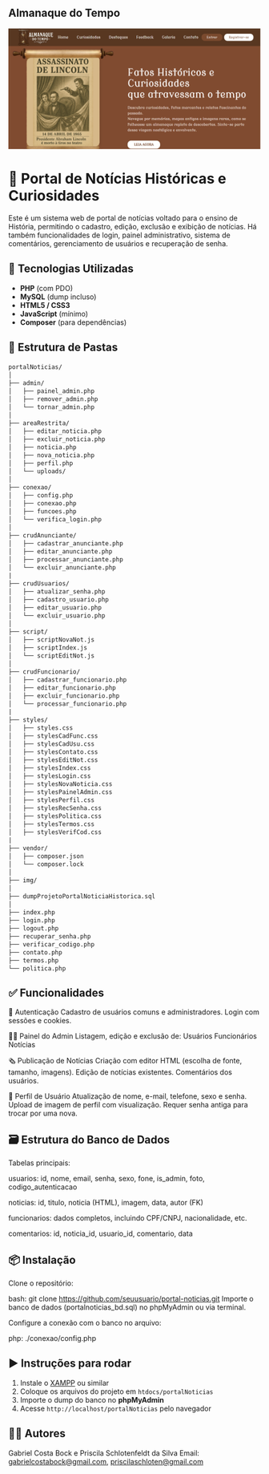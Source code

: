 ## Almanaque do Tempo

![Tela do Projeto](./img/print.png)


# 📰 Portal de Notícias Históricas e Curiosidades

Este é um sistema web de portal de notícias voltado para o ensino de História, permitindo o cadastro, edição, exclusão e exibição de notícias. Há também funcionalidades de login, painel administrativo, sistema de comentários, gerenciamento de usuários e recuperação de senha.

## 🔧 Tecnologias Utilizadas

- **PHP** (com PDO)
- **MySQL** (dump incluso)
- **HTML5 / CSS3**
- **JavaScript** (mínimo)
- **Composer** (para dependências)

## 📂 Estrutura de Pastas

```
portalNoticias/
│
├── admin/
│   ├── painel_admin.php
│   ├── remover_admin.php
│   └── tornar_admin.php
│
├── areaRestrita/
│   ├── editar_noticia.php
│   ├── excluir_noticia.php
│   ├── noticia.php
│   ├── nova_noticia.php
│   ├── perfil.php
│   └── uploads/
│
├── conexao/
│   ├── config.php
│   ├── conexao.php
│   ├── funcoes.php
│   └── verifica_login.php
│
├── crudAnunciante/
│   ├── cadastrar_anunciante.php
│   ├── editar_anunciante.php
│   ├── processar_anunciante.php
│   └── excluir_anunciante.php
|
├── crudUsuarios/
│   ├── atualizar_senha.php
│   ├── cadastro_usuario.php
│   ├── editar_usuario.php
│   └── excluir_usuario.php
│
├── script/
│   ├── scriptNovaNot.js
│   ├── scriptIndex.js
│   └── scriptEditNot.js
│  
├── crudFuncionario/
│   ├── cadastrar_funcionario.php
│   ├── editar_funcionario.php
│   ├── excluir_funcionario.php
│   └── processar_funcionario.php
|
├── styles/
│   ├── styles.css
│   ├── stylesCadFunc.css
│   ├── stylesCadUsu.css
│   ├── stylesContato.css
│   ├── stylesEditNot.css
│   ├── stylesIndex.css
│   ├── stylesLogin.css
│   ├── stylesNovaNoticia.css
│   ├── stylesPainelAdmin.css
│   ├── stylesPerfil.css
│   ├── stylesRecSenha.css
│   ├── stylesPolitica.css
│   ├── stylesTermos.css
│   ├── stylesVerifCod.css
|
├── vendor/
│   ├── composer.json
│   └── composer.lock
│
├── img/
│
├── dumpProjetoPortalNoticiaHistorica.sql
│
├── index.php
├── login.php
├── logout.php
├── recuperar_senha.php
├── verificar_codigo.php
├── contato.php
├── termos.php
└── politica.php
```

## ✅ Funcionalidades

👥 Autenticação
Cadastro de usuários comuns e administradores.
Login com sessões e cookies.

🧑‍💼 Painel do Admin
Listagem, edição e exclusão de:
Usuários
Funcionários
Notícias

🗞️ Publicação de Notícias
Criação com editor HTML (escolha de fonte, tamanho, imagens).
Edição de notícias existentes.
Comentários dos usuários.

📄 Perfil de Usuário
Atualização de nome, e-mail, telefone, sexo e senha.
Upload de imagem de perfil com visualização.
Requer senha antiga para trocar por uma nova.

## 🗃️ Estrutura do Banco de Dados

Tabelas principais:

usuarios: id, nome, email, senha, sexo, fone, is_admin, foto, codigo_autenticacao

noticias: id, titulo, noticia (HTML), imagem, data, autor (FK)

funcionarios: dados completos, incluindo CPF/CNPJ, nacionalidade, etc.

comentarios: id, noticia_id, usuario_id, comentario, data

## 📦 Instalação
Clone o repositório:

bash: git clone https://github.com/seuusuario/portal-noticias.git
Importe o banco de dados (portalnoticias_bd.sql) no phpMyAdmin ou via terminal.

Configure a conexão com o banco no arquivo:

php: ./conexao/config.php

## ▶️ Instruções para rodar

1. Instale o [XAMPP](https://www.apachefriends.org/index.html) ou similar
2. Coloque os arquivos do projeto em `htdocs/portalNoticias`
3. Importe o dump do banco no **phpMyAdmin**
4. Acesse `http://localhost/portalNoticias` pelo navegador

## 🙋‍♂️ Autores
Gabriel Costa Bock e Priscila Schlotenfeldt da Silva
Email: gabrielcostabock@gmail.com, priscilaschloten@gmail.com

